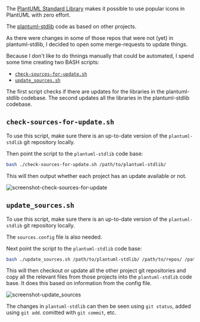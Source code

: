 The [PlantUML Standard Library](http://plantuml.com/stdlib) makes it possible to use popular icons in PlantUML with zero effort.

The [plantuml-stdlib](https://github.com/plantuml/plantuml-stdlib) code as based on other projects.

As there were changes in some of those repos that were not (yet) in plantuml-stdlib, I decided to open some merge-requests to update things.

Because I don't like to do thnings manually that could be automated, I spend some time creating two BASH scripts:

- [`check-sources-for-update.sh`](./check-sources-for-update.sh)
- [`update_sources.sh`](./update_sources.sh)

The first script checks if there are updates for the libraries in the plantuml-stdlib codebase.
The second updates all the libraries in the plantuml-stdlib codebase.

## `check-sources-for-update.sh`

To use this script, make sure there is an up-to-date version of the `plantuml-stdlib` git repository locally.

Then point the script to the `plantuml-stdlib` code base:

```bash
bash ./check-sources-for-update.sh /path/to/plantuml-stdlib/
```
This will then output whether each project has an update available or not.

![screenshot-check-sources-for-update](https://gist.githubusercontent.com/Potherca/d52275853c3fb46e8244616676790b80/raw/screenshot-check-sources-for-update.png)

## `update_sources.sh`

To use this script, make sure there is an up-to-date version of the `plantuml-stdlib` git repository locally.

The `sources.config` file is also needed.

Next point the script to the `plantuml-stdlib` code base:

```bash
bash ./update_sources.sh /path/to/plantuml-stdlib/ /path/to/repos/ /path/to/sources.config
```

This will then checkout or update all the other project git repositories and copy all the relevant files from those projects into the `plantuml-stdlib` code base.
It does this based on information from the config file.

![screenshot-update_sources](https://gist.githubusercontent.com/Potherca/d52275853c3fb46e8244616676790b80/raw/screenshot-update_sources.png)

The changes in `plantuml-stdlib` can then be seen using `git status`, added using `git add`. comitted with `git commit`, etc.

